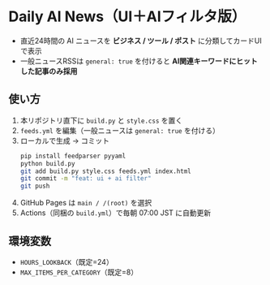 # Daily AI News（UI＋AIフィルタ版）
- 直近24時間の AI ニュースを **ビジネス / ツール / ポスト** に分類してカードUIで表示
- 一般ニュースRSSは `general: true` を付けると **AI関連キーワードにヒットした記事のみ採用**

## 使い方
1. 本リポジトリ直下に `build.py` と `style.css` を置く
2. `feeds.yml` を編集（一般ニュースは `general: true` を付ける）
3. ローカルで生成 → コミット
   ```bash
   pip install feedparser pyyaml
   python build.py
   git add build.py style.css feeds.yml index.html
   git commit -m "feat: ui + ai filter"
   git push
   ```
4. GitHub Pages は `main / /(root)` を選択
5. Actions（同梱の `build.yml`）で毎朝 07:00 JST に自動更新

## 環境変数
- `HOURS_LOOKBACK`（既定=24）
- `MAX_ITEMS_PER_CATEGORY`（既定=8）
